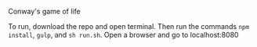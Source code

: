Conway's game of life

To run, download the repo and open terminal. Then run the commands `npm install`, `gulp`, and `sh run.sh`. Open a browser and go to localhost:8080
